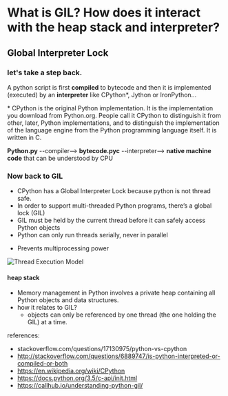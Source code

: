 # What is GIL?  How does it interact with the heap stack and interpreter?

## Global Interpreter Lock


### let's take a step back.

A python script is first **compiled** to bytecode and then it is implemented (executed) by an **interpreter** like CPython\*, Jython or IronPython...

\* CPython is the original Python implementation. It is the implementation you download from Python.org. People call it CPython to distinguish it from other, later, Python implementations, and to distinguish the implementation of the language engine from the Python programming language itself. It is written in C.


**Python.py** --compiler--> **bytecode.pyc** --interpreter--> **native machine code** that can be understood by CPU

### Now back to GIL
- CPython has a Global Interpreter Lock because python is not thread safe.
- In order to support multi-threaded Python programs, there’s a global lock (GIL)
- GIL must be held by the current thread before it can safely access Python objects
- Python can only run threads serially, never in parallel
* Prevents multiprocessing power

![Thread Execution Model](https://www.google.com/url?sa=i&rct=j&q=&esrc=s&source=images&cd=&ved=0ahUKEwjCrZLM4r7TAhUEbSYKHaNlBMAQjRwIBw&url=https%3A%2F%2Fwww.slideshare.net%2Femayssat%2Fpythonunderstanding-gil&psig=AFQjCNEENLUboYsoKRknxtnf-FuxWy7vtg&ust=1493180929522996)

#### heap stack
- Memory management in Python involves a private heap containing all Python objects and data structures.
- how it relates to GIL?
  - objects can only be referenced by one thread (the one holding the GIL) at a time.

references:
- stackoverflow.com/questions/17130975/python-vs-cpython
- http://stackoverflow.com/questions/6889747/is-python-interpreted-or-compiled-or-both
- https://en.wikipedia.org/wiki/CPython
- https://docs.python.org/3.5/c-api/init.html
- https://callhub.io/understanding-python-gil/
